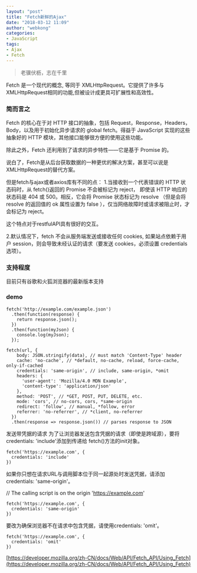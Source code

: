 ```yaml
---
layout: "post"
title: "Fetch新鲜的Ajax"
date: "2018-03-12 11:09"
author: "webkong"
categories:
- JavaScript
tags:
- Ajax
- Fetch
---
```


> 老骥伏枥，志在千里

Fetch 是一个现代的概念, 等同于 XMLHttpRequest。它提供了许多与XMLHttpRequest相同的功能,但被设计成更具可扩展性和高效性。

### 简而言之

Fetch 的核心在于对 HTTP 接口的抽象，包括 Request，Response，Headers，Body，以及用于初始化异步请求的 global fetch。得益于 JavaScript 实现的这些抽象好的 HTTP 模块，其他接口能够很方便的使用这些功能。

除此之外，Fetch 还利用到了请求的异步特性——它是基于 Promise 的。

说白了，Fetch是从后台获取数据的一种更优的解决方案，甚至可以说是XMLHttpRequest的替代方案。

但是fetch与ajax或者axios库有不同的点：
1.当接收到一个代表错误的 HTTP 状态码时，从 fetch()返回的 Promise 不会被标记为 reject， 即使该 HTTP 响应的状态码是 404 或 500。相反，它会将 Promise 状态标记为 resolve （但是会将 resolve 的返回值的 ok 属性设置为 false ），仅当网络故障时或请求被阻止时，才会标记为 reject。

这个特点对于restfulAPI具有很好的交互。

2.默认情况下，fetch 不会从服务端发送或接收任何 cookies, 如果站点依赖于用户 session，则会导致未经认证的请求（要发送 cookies，必须设置 credentials 选项）。


### 支持程度

目前只有谷歌和火狐浏览器的最新版本支持

### demo

```
fetch('http://example.com/example.json')
  .then(function(response) {
    return response.json();
  })
  .then(function(myJson) {
    console.log(myJson);
  });
```

```
fetch(url, {
    body: JSON.stringify(data), // must match 'Content-Type' header
    cache: 'no-cache', // *default, no-cache, reload, force-cache, only-if-cached
    credentials: 'same-origin', // include, same-origin, *omit
    headers: {
      'user-agent': 'Mozilla/4.0 MDN Example',
      'content-type': 'application/json'
    },
    method: 'POST', // *GET, POST, PUT, DELETE, etc.
    mode: 'cors', // no-cors, cors, *same-origin
    redirect: 'follow', // manual, *follow, error
    referrer: 'no-referrer', // *client, no-referrer
  })
  .then(response => response.json()) // parses response to JSON
```


发送带凭据的请求
为了让浏览器发送包含凭据的请求（即使是跨域源），要将credentials: 'include'添加到传递给 fetch()方法的init对象。
```
fetch('https://example.com', {
  credentials: 'include'  
})
```
如果你只想在请求URL与调用脚本位于同一起源处时发送凭据，请添加credentials: 'same-origin'。

// The calling script is on the origin 'https://example.com'
```
fetch('https://example.com', {
  credentials: 'same-origin'  
})
```
要改为确保浏览器不在请求中包含凭据，请使用credentials: 'omit'。
```
fetch('https://example.com', {
  credentials: 'omit'  
})
```


[https://developer.mozilla.org/zh-CN/docs/Web/API/Fetch_API/Using_Fetch](https://developer.mozilla.org/zh-CN/docs/Web/API/Fetch_API/Using_Fetch)
